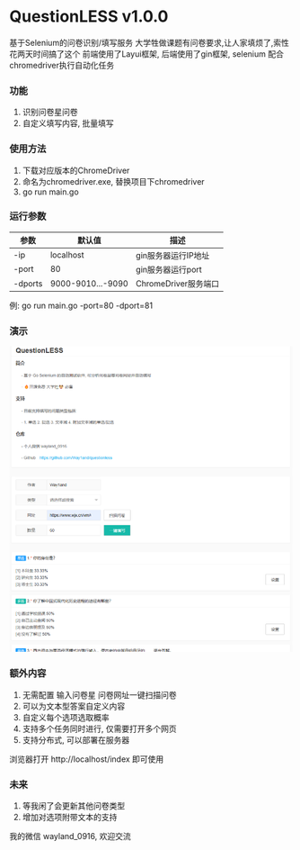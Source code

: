 # QuestionLESS  v1.0.0
基于Selenium的问卷识别/填写服务
大学牲做课题有问卷要求,让人家填烦了,索性花两天时间搞了这个
前端使用了Layui框架, 后端使用了gin框架, selenium 配合 chromedriver执行自动化任务

### 功能
1. 识别问卷星问卷
2. 自定义填写内容, 批量填写

### 使用方法
1. 下载对应版本的ChromeDriver
2. 命名为chromedriver.exe, 替换项目下chromedriver
3. go run main.go

### 运行参数
|  参数   |  默认值 | 描述 |
|  ----  | ----  |  ---- |
| -ip | localhost | gin服务器运行IP地址 |
| -port | 80 | gin服务器运行port |
| -dports | 9000-9010...-9090 | ChromeDriver服务端口 |

例: go run main.go -port=80 -dport=81
  
### 演示
![image](./face.png)


### 额外内容
1. 无需配置 输入问卷星 问卷网址一键扫描问卷
2. 可以为文本型答案自定义内容
3. 自定义每个选项选取概率
4. 支持多个任务同时进行, 仅需要打开多个网页
5. 支持分布式, 可以部署在服务器
   
浏览器打开 http://localhost/index 即可使用

### 未来
1. 等我闲了会更新其他问卷类型
2. 增加对选项附带文本的支持

我的微信 wayland_0916, 欢迎交流

